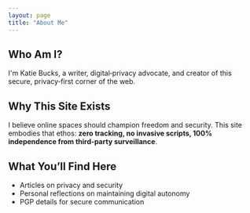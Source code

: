 ```yaml
---
layout: page
title: "About Me"
---
```


## Who Am I?
I'm Katie Bucks, a writer, digital‑privacy advocate, and creator of this secure, privacy‑first corner of the web.

## Why This Site Exists
I believe online spaces should champion freedom and security. This site embodies that ethos: **zero tracking, no invasive scripts, 100% independence from third‑party surveillance**.

## What You’ll Find Here
- Articles on privacy and security
- Personal reflections on maintaining digital autonomy
- PGP details for secure communication